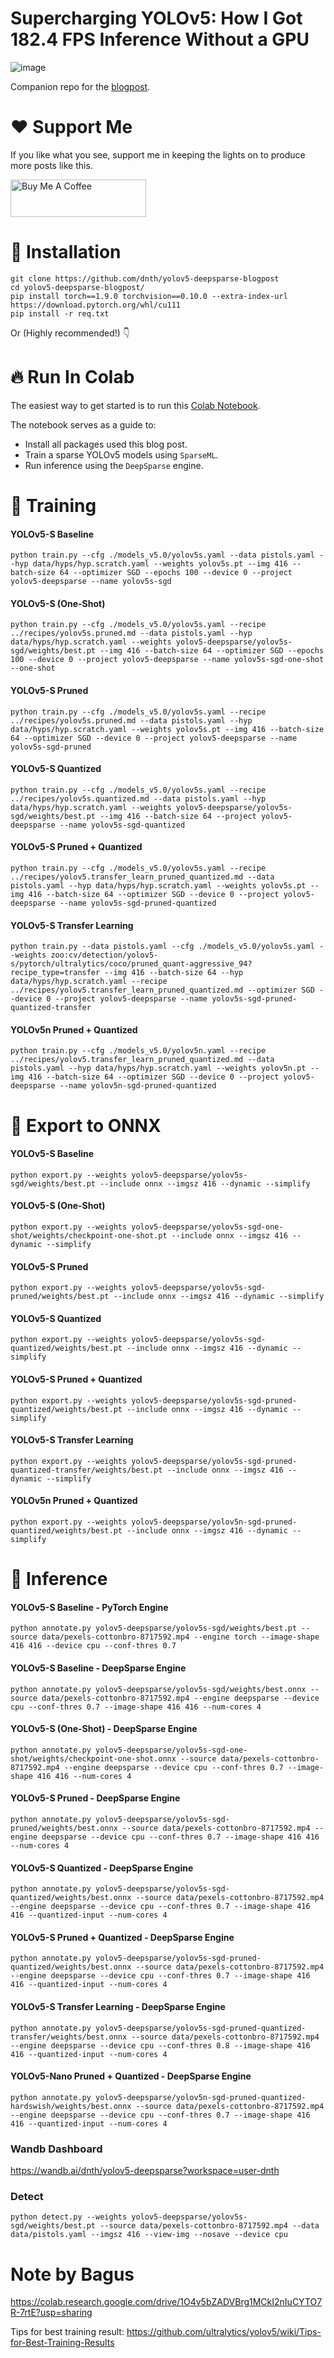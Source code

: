# Supercharging YOLOv5: How I Got 182.4 FPS Inference Without a GPU
![image](https://dicksonneoh.com/images/portfolio/supercharging_yolov5/post_image.png)

Companion repo for the [blogpost](https://dicksonneoh.com/portfolio/supercharging_yolov5_180_fps_cpu/).


# ❤️ Support Me
If you like what you see, support me in keeping the lights on to produce more posts like this.

<a href="https://www.buymeacoffee.com/dicksonneoh" target="_blank"><img src="https://cdn.buymeacoffee.com/buttons/v2/default-blue.png" alt="Buy Me A Coffee" style="height: 60px !important;width: 217px !important;" ></a>

# 🔗 Installation

```
git clone https://github.com/dnth/yolov5-deepsparse-blogpost
cd yolov5-deepsparse-blogpost/
pip install torch==1.9.0 torchvision==0.10.0 --extra-index-url https://download.pytorch.org/whl/cu111
pip install -r req.txt
```

Or (Highly recommended!) 👇

# 🔥 Run In Colab

The easiest way to get started is to run this [Colab Notebook](https://colab.research.google.com/github/dnth/yolov5-deepsparse-blogpost/blob/master/notebooks/deepsparse_blogpost.ipynb).

The notebook serves as a guide to:

+ Install all packages used this blog post.
+ Train a sparse YOLOv5 models using `SparseML`. 
+ Run inference using the `DeepSparse` engine.

# 🥋 Training

#### YOLOv5-S Baseline
```
python train.py --cfg ./models_v5.0/yolov5s.yaml --data pistols.yaml --hyp data/hyps/hyp.scratch.yaml --weights yolov5s.pt --img 416 --batch-size 64 --optimizer SGD --epochs 100 --device 0 --project yolov5-deepsparse --name yolov5s-sgd
```


#### YOLOv5-S (One-Shot)
```
python train.py --cfg ./models_v5.0/yolov5s.yaml --recipe ../recipes/yolov5s.pruned.md --data pistols.yaml --hyp data/hyps/hyp.scratch.yaml --weights yolov5-deepsparse/yolov5s-sgd/weights/best.pt --img 416 --batch-size 64 --optimizer SGD --epochs 100 --device 0 --project yolov5-deepsparse --name yolov5s-sgd-one-shot --one-shot
```



#### YOLOv5-S Pruned
```
python train.py --cfg ./models_v5.0/yolov5s.yaml --recipe ../recipes/yolov5s.pruned.md --data pistols.yaml --hyp data/hyps/hyp.scratch.yaml --weights yolov5s.pt --img 416 --batch-size 64 --optimizer SGD --device 0 --project yolov5-deepsparse --name yolov5s-sgd-pruned
```

#### YOLOv5-S Quantized
```
python train.py --cfg ./models_v5.0/yolov5s.yaml --recipe ../recipes/yolov5s.quantized.md --data pistols.yaml --hyp data/hyps/hyp.scratch.yaml --weights yolov5-deepsparse/yolov5s-sgd/weights/best.pt --img 416 --batch-size 64 --project yolov5-deepsparse --name yolov5s-sgd-quantized
```


#### YOLOv5-S Pruned + Quantized
```
python train.py --cfg ./models_v5.0/yolov5s.yaml --recipe ../recipes/yolov5.transfer_learn_pruned_quantized.md --data pistols.yaml --hyp data/hyps/hyp.scratch.yaml --weights yolov5s.pt --img 416 --batch-size 64 --optimizer SGD --device 0 --project yolov5-deepsparse --name yolov5s-sgd-pruned-quantized
```


#### YOLOv5-S Transfer Learning
```
python train.py --data pistols.yaml --cfg ./models_v5.0/yolov5s.yaml --weights zoo:cv/detection/yolov5-s/pytorch/ultralytics/coco/pruned_quant-aggressive_94?recipe_type=transfer --img 416 --batch-size 64 --hyp data/hyps/hyp.scratch.yaml --recipe ../recipes/yolov5.transfer_learn_pruned_quantized.md --optimizer SGD --device 0 --project yolov5-deepsparse --name yolov5s-sgd-pruned-quantized-transfer
```

#### YOLOv5n Pruned + Quantized
```
python train.py --cfg ./models_v5.0/yolov5n.yaml --recipe ../recipes/yolov5.transfer_learn_pruned_quantized.md --data pistols.yaml --hyp data/hyps/hyp.scratch.yaml --weights yolov5n.pt --img 416 --batch-size 64 --optimizer SGD --device 0 --project yolov5-deepsparse --name yolov5n-sgd-pruned-quantized
```

# 🤖 Export to ONNX

#### YOLOv5-S Baseline

```
python export.py --weights yolov5-deepsparse/yolov5s-sgd/weights/best.pt --include onnx --imgsz 416 --dynamic --simplify
```

#### YOLOv5-S (One-Shot)

```
python export.py --weights yolov5-deepsparse/yolov5s-sgd-one-shot/weights/checkpoint-one-shot.pt --include onnx --imgsz 416 --dynamic --simplify
```

#### YOLOv5-S Pruned
```
python export.py --weights yolov5-deepsparse/yolov5s-sgd-pruned/weights/best.pt --include onnx --imgsz 416 --dynamic --simplify
```

#### YOLOv5-S Quantized
```
python export.py --weights yolov5-deepsparse/yolov5s-sgd-quantized/weights/best.pt --include onnx --imgsz 416 --dynamic --simplify
```

#### YOLOv5-S Pruned + Quantized

```
python export.py --weights yolov5-deepsparse/yolov5s-sgd-pruned-quantized/weights/best.pt --include onnx --imgsz 416 --dynamic --simplify
```

#### YOLOv5-S Transfer Learning

```
python export.py --weights yolov5-deepsparse/yolov5s-sgd-pruned-quantized-transfer/weights/best.pt --include onnx --imgsz 416 --dynamic --simplify
```

#### YOLOv5n Pruned + Quantized
```
python export.py --weights yolov5-deepsparse/yolov5n-sgd-pruned-quantized/weights/best.pt --include onnx --imgsz 416 --dynamic --simplify
```



# 🚀 Inference

#### YOLOv5-S Baseline - PyTorch Engine
```
python annotate.py yolov5-deepsparse/yolov5s-sgd/weights/best.pt --source data/pexels-cottonbro-8717592.mp4 --engine torch --image-shape 416 416 --device cpu --conf-thres 0.7
```

#### YOLOv5-S Baseline - DeepSparse Engine
```
python annotate.py yolov5-deepsparse/yolov5s-sgd/weights/best.onnx --source data/pexels-cottonbro-8717592.mp4 --engine deepsparse --device cpu --conf-thres 0.7 --image-shape 416 416 --num-cores 4
```


#### YOLOv5-S (One-Shot) - DeepSparse Engine
```
python annotate.py yolov5-deepsparse/yolov5s-sgd-one-shot/weights/checkpoint-one-shot.onnx --source data/pexels-cottonbro-8717592.mp4 --engine deepsparse --device cpu --conf-thres 0.7 --image-shape 416 416 --num-cores 4
```


#### YOLOv5-S Pruned - DeepSparse Engine
```
python annotate.py yolov5-deepsparse/yolov5s-sgd-pruned/weights/best.onnx --source data/pexels-cottonbro-8717592.mp4 --engine deepsparse --device cpu --conf-thres 0.7 --image-shape 416 416 --num-cores 4
```

#### YOLOv5-S Quantized - DeepSparse Engine
```
python annotate.py yolov5-deepsparse/yolov5s-sgd-quantized/weights/best.onnx --source data/pexels-cottonbro-8717592.mp4 --engine deepsparse --device cpu --conf-thres 0.7 --image-shape 416 416 --quantized-input --num-cores 4
```

#### YOLOv5-S Pruned + Quantized - DeepSparse Engine
```
python annotate.py yolov5-deepsparse/yolov5s-sgd-pruned-quantized/weights/best.onnx --source data/pexels-cottonbro-8717592.mp4 --engine deepsparse --device cpu --conf-thres 0.7 --image-shape 416 416 --quantized-input --num-cores 4
```

#### YOLOv5-S Transfer Learning - DeepSparse Engine
```
python annotate.py yolov5-deepsparse/yolov5s-sgd-pruned-quantized-transfer/weights/best.onnx --source data/pexels-cottonbro-8717592.mp4 --engine deepsparse --device cpu --conf-thres 0.8 --image-shape 416 416 --quantized-input --num-cores 4
```

#### YOLOv5-Nano Pruned + Quantized - DeepSparse Engine

```
python annotate.py yolov5-deepsparse/yolov5n-sgd-pruned-quantized-hardswish/weights/best.onnx --source data/pexels-cottonbro-8717592.mp4 --engine deepsparse --device cpu --conf-thres 0.7 --image-shape 416 416 --quantized-input --num-cores 4
```

### Wandb Dashboard
https://wandb.ai/dnth/yolov5-deepsparse?workspace=user-dnth


### Detect
```
python detect.py --weights yolov5-deepsparse/yolov5s-sgd/weights/best.pt --source data/pexels-cottonbro-8717592.mp4 --data data/pistols.yaml --imgsz 416 --view-img --nosave --device cpu
```
# Note by Bagus
https://colab.research.google.com/drive/1O4v5bZADVBrg1MCkI2nIuCYTO7R-7rtE?usp=sharing

Tips for best training result:
https://github.com/ultralytics/yolov5/wiki/Tips-for-Best-Training-Results
